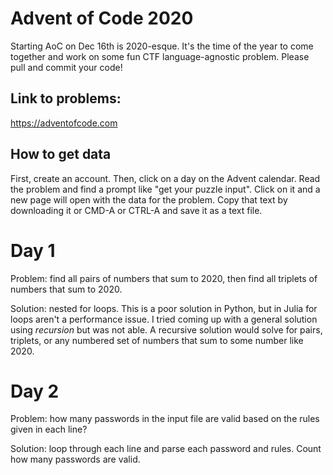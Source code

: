 # Advent of Code 2020

Starting AoC on Dec 16th is 2020-esque. It's the time of the year to come together and work on some fun CTF language-agnostic problem. Please pull and commit your code!


## Link to problems:
https://adventofcode.com

## How to get data
First, create an account. Then, click on a day on the Advent calendar. Read the problem and find a prompt like "get your puzzle input". Click on it and a new page will open with the data for the problem. Copy that text by downloading it or CMD-A or CTRL-A and save it as a text file. 

# Day 1
Problem: find all pairs of numbers that sum to 2020, then find all triplets of numbers that sum to 2020.

Solution: nested for loops. This is a poor solution in Python, but in Julia for loops aren't a performance issue. I tried coming up with a general solution using _recursion_ but was not able. A recursive solution would solve for pairs, triplets, or any numbered set of numbers that sum to some number like 2020.


# Day 2
Problem: how many passwords in the input file are valid based on the rules given in each line?

Solution: loop through each line and parse each password and rules. Count how many passwords are valid.
